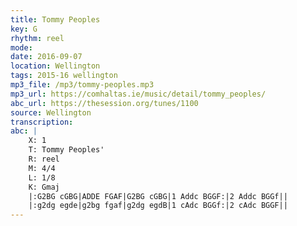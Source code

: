 ```yaml
---
title: Tommy Peoples
key: G
rhythm: reel
mode: 
date: 2016-09-07
location: Wellington
tags: 2015-16 wellington
mp3_file: /mp3/tommy-peoples.mp3
mp3_url: https://comhaltas.ie/music/detail/tommy_peoples/
abc_url: https://thesession.org/tunes/1100
source: Wellington
transcription:
abc: |
    X: 1
    T: Tommy Peoples'
    R: reel
    M: 4/4
    L: 1/8
    K: Gmaj
    |:G2BG cGBG|ADDE FGAF|G2BG cGBG|1 Addc BGGF:|2 Addc BGGf||
    |:g2dg egde|g2bg fgaf|g2dg egdB|1 cAdc BGGf:|2 cAdc BGGF||    
---
```


